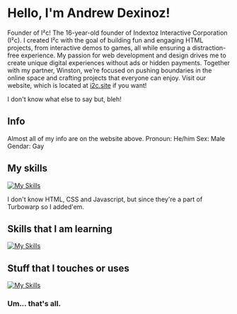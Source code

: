 # Hello, I'm Andrew Dexinoz!
Founder of I²c! The 16-year-old founder of Indextoz Interactive Corporation (I²c). I created I²c with the goal of building fun and engaging HTML projects, from interactive demos to games, all while ensuring a distraction-free experience. My passion for web development and design drives me to create unique digital experiences without ads or hidden payments. Together with my partner, Winston, we’re focused on pushing boundaries in the online space and crafting projects that everyone can enjoy. Visit our website, which is located at [i2c.site](https://i2c.site) if you want!

I don't know what else to say but, bleh!

## Info
Almost all of my info are on the website above.
Pronoun: He/him
Sex: Male
Gendar: Gay

## My skills
[![My Skills](https://skillicons.dev/icons?i=css,html,cs,arduino,lua,py,js,bash)](https://skillicons.dev)


I don't know HTML, CSS and Javascript, but since they're a part of Turbowarp so I added'em.

## Skills that I am learning
[![My Skills](https://skillicons.dev/icons?i=css,html,sass,lua,py,cs,java,javascript)](https://skillicons.dev)

## Stuff that I touches or uses
[![My Skills](https://skillicons.dev/icons?i=windows,linux,ubuntu,redis,pycharm,androidstudio)](https://skillicons.dev)

### Um... that's all.
